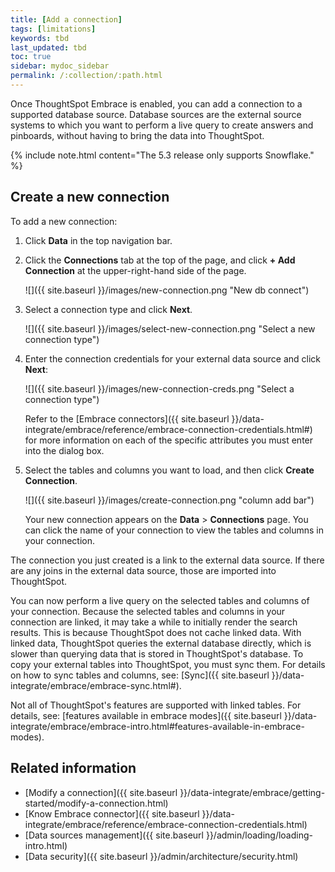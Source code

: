 ```yaml
---
title: [Add a connection]
tags: [limitations]
keywords: tbd
last_updated: tbd
toc: true
sidebar: mydoc_sidebar
permalink: /:collection/:path.html
---
```

Once ThoughtSpot Embrace is enabled, you can add a connection to a supported database source. Database sources are the external source systems to which you want to perform a live query to create answers and pinboards, without having to bring the data into ThoughtSpot.

{% include note.html content="The 5.3 release only supports Snowflake." %}

## Create a new connection

To add a new connection:

1. Click **Data** in the top navigation bar.

2. Click the **Connections** tab at the top of the page, and click **+ Add Connection** at the upper-right-hand side of the page.

     ![]({{ site.baseurl }}/images/new-connection.png "New db connect")

3. Select a connection type and click **Next**.

     ![]({{ site.baseurl }}/images/select-new-connection.png "Select a new connection type")

4. Enter the connection credentials for your external data source and click **Next**:

    ![]({{ site.baseurl }}/images/new-connection-creds.png "Select a connection type")

    Refer to the [Embrace connectors]({{ site.baseurl }}/data-integrate/embrace/reference/embrace-connection-credentials.html#) for more information on each of the specific attributes you must enter into the dialog box.

5. Select the tables and columns you want to load, and then click **Create Connection**.

    ![]({{ site.baseurl }}/images/create-connection.png "column add bar")

   Your new connection appears on the **Data** > **Connections** page. You can click the name of your connection to view the tables and columns in your connection.   

The connection you just created is a link to the external data source. If there are any joins in the external data source, those are imported into ThoughtSpot.

You can now perform a live query on the selected tables and columns of your connection. Because the selected tables and columns in your connection are linked, it may take a while to initially render the search results. This is because ThoughtSpot does not cache linked data. With linked data, ThoughtSpot queries the external database directly, which is slower than querying data that is stored in ThoughtSpot's database. To copy your external tables into ThoughtSpot, you must sync them. For details on how to sync tables and columns, see: [Sync]({{ site.baseurl }}/data-integrate/embrace/embrace-sync.html#).

Not all of ThoughtSpot's features are supported with linked tables. For details, see: [features available in embrace modes]({{ site.baseurl }}/data-integrate/embrace/embrace-intro.html#features-available-in-embrace-modes).

## Related information
- [Modify a connection]({{ site.baseurl }}/data-integrate/embrace/getting-started/modify-a-connection.html)
- [Know Embrace connector]({{ site.baseurl }}/data-integrate/embrace/reference/embrace-connection-credentials.html)
- [Data sources management]({{ site.baseurl }}/admin/loading/loading-intro.html)
- [Data security]({{ site.baseurl }}/admin/architecture/security.html)
